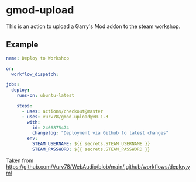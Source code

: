 # gmod-upload

This is an action to upload a Garry's Mod addon to the steam workshop.

## Example

```yaml
name: Deploy to Workshop

on:
  workflow_dispatch:

jobs:
  deploy:
    runs-on: ubuntu-latest

    steps:
      - uses: actions/checkout@master
      - uses: vurv78/gmod-upload@v0.1.3
        with:
          id: 2466875474
          changelog: "Deployment via Github to latest changes"
        env:
          STEAM_USERNAME: ${{ secrets.STEAM_USERNAME }}
          STEAM_PASSWORD: ${{ secrets.STEAM_PASSWORD }}
```

Taken from https://github.com/Vurv78/WebAudio/blob/main/.github/workflows/deploy.yml